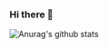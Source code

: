 ### Hi there 👋

![Anurag's github stats](https://github-readme-stats.vercel.app/api?username=marko-hologram&count_private=true&show_icons=true)
